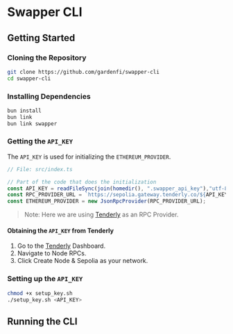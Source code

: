 # Swapper CLI

## Getting Started

### Cloning the Repository

```bash
git clone https://github.com/gardenfi/swapper-cli
cd swapper-cli
```

### Installing Dependencies

```bash
bun install
bun link
bun link swapper
```

### Getting the `API_KEY`

The `API_KEY` is used for initializing the `ETHEREUM_PROVIDER`.

```ts
// File: src/index.ts

// Part of the code that does the initialization
const API_KEY = readFileSync(join(homedir(), ".swapper_api_key"),"utf-8");
const RPC_PROVIDER_URL = `https://sepolia.gateway.tenderly.co/${API_KEY}`;
const ETHEREUM_PROVIDER = new JsonRpcProvider(RPC_PROVIDER_URL);
```

> Note: Here we are using [Tenderly](https://tenderly.co/) as an RPC Provider.

#### Obtaining the `API_KEY` from Tenderly
1. Go to the [Tenderly](https://tenderly.co/) Dashboard.
2. Navigate to Node RPCs.
3. Click Create Node & Sepolia as your network.

### Setting up the `API_KEY`

```bash
chmod +x setup_key.sh
./setup_key.sh <API_KEY>
```

## Running the CLI



